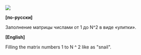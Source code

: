 ![](https://raw.githubusercontent.com/dsiberia9s/ELTEX_School/tree/main/Day%101/4/screenshot.png)

**[по-русски]**

Заполнение матрицы числами от 1 до N^2 в виде «улитки».

**[English]**

Filling the matrix numbers 1 to N ^ 2 like as "snail".